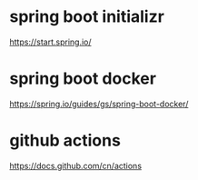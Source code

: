 # spring boot initializr
https://start.spring.io/

# spring boot docker
https://spring.io/guides/gs/spring-boot-docker/

# github actions
https://docs.github.com/cn/actions